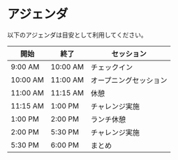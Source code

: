 # アジェンダ

以下のアジェンダは目安として利用してください。

| 開始 | 終了 | セッション |
|---|---|---|
| 9:00 AM | 10:00 AM | チェックイン |
| 10:00 AM | 11:00 AM | オープニングセッション |
| 11:00 AM | 11:15 AM | 休憩 |
| 11:15 AM | 1:00 PM | チャレンジ実施 |
| 1:00 PM | 2:00 PM | ランチ休憩 |
| 2:00 PM | 5:30 PM | チャレンジ実施 |
| 5:30 PM | 6:00 PM | まとめ |
